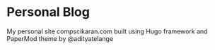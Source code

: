 # Personal Blog

My personal site compscikaran.com built using Hugo framework and PaperMod theme by @adityatelange
